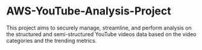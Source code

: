 # AWS-YouTube-Analysis-Project
This project aims to securely manage, streamline, and perform analysis on the structured and semi-structured YouTube videos data based on the video categories and the trending metrics.
